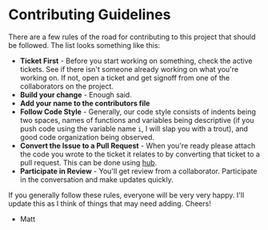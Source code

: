 # Contributing Guidelines

There are a few rules of the road for contributing to this project that should be followed.
The list looks something like this:

* **Ticket First** - Before you start working on something, check the active tickets. See
if there isn't someone already working on what you're working on. If not, open a ticket
and get signoff from one of the collaborators on the project.
* **Build your change** - Enough said.
* **Add your name to the contributors file**
* **Follow Code Style** - Generally, our code style consists of indents being two spaces,
names of functions and variables being descriptive (if you push code using the variable
name `i`, I will slap you with a trout), and good code organization being observed.
* **Convert the Issue to a Pull Request** - When you're ready please attach the code you
wrote to the ticket it relates to by converting that ticket to a pull request. This can
be done using [hub](http://hub.github.com/).
* **Participate in Review** - You'll get review from a collaborator. Participate in the
conversation and make updates quickly.

If you generally follow these rules, everyone will be very very happy. I'll update this
as I think of things that may need adding. Cheers!

- Matt
